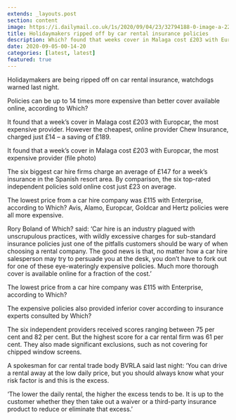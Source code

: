 ```yaml
---
extends: _layouts.post
section: content
image: https://i.dailymail.co.uk/1s/2020/09/04/23/32794188-0-image-a-22_1599259887084.jpg 
title: Holidaymakers ripped off by car rental insurance policies 
description: Which? found that weeks cover in Malaga cost £203 with Europcar, the most expensive provider. However cheapest, online provider Chew Insurance, charged just £14. 
date: 2020-09-05-00-14-20 
categories: [latest, latest] 
featured: true 
--- 
```

Holidaymakers are being ripped off on car rental insurance, watchdogs warned last night.

Policies can be up to 14 times more expensive than better cover available online, according to Which?

It found that a week’s cover in Malaga cost £203 with Europcar, the most expensive provider. However the cheapest, online provider Chew Insurance, charged just £14 – a saving of £189.

It found that a week’s cover in Malaga cost £203 with Europcar, the most expensive provider (file photo)

The six biggest car hire firms charge an average of £147 for a week’s insurance in the Spanish resort area. By comparison, the six top-rated independent policies sold online cost just £23 on average.

The lowest price from a car hire company was £115 with Enterprise, according to Which? Avis, Alamo, Europcar, Goldcar and Hertz policies were all more expensive.

Rory Boland of Which? said: ‘Car hire is an industry plagued with unscrupulous practices, with wildly excessive charges for sub-standard insurance policies just one of the pitfalls customers should be wary of when choosing a rental company. The good news is that, no matter how a car hire salesperson may try to persuade you at the desk, you don’t have to fork out for one of these eye-wateringly expensive policies. Much more thorough cover is available online for a fraction of the cost.’

The lowest price from a car hire company was £115 with Enterprise, according to Which?

The expensive policies also provided inferior cover according to insurance experts consulted by Which?

The six independent providers received scores ranging between 75 per cent and 82 per cent. But the highest score for a car rental firm was 61 per cent. They also made significant exclusions, such as not covering for chipped window screens.

A spokesman for car rental trade body BVRLA said last night: ‘You can drive a rental away at the low daily price, but you should always know what your risk factor is and this is the excess.

‘The lower the daily rental, the higher the excess tends to be. It is up to the customer whether they then take out a waiver or a third-party insurance product to reduce or eliminate that excess.’

